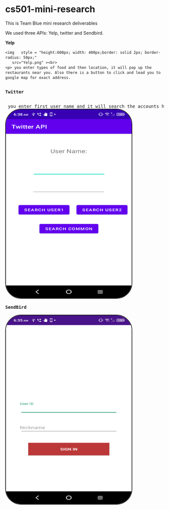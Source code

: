 # cs501-mini-research
<h>This is Team Blue mini research deliverables
  <p> We used three APIs: Yelp, twitter and Sendbird.
       
<b>Yelp</b>
    
    <img   style = "height:600px; width: 400px;border: solid 2px; border-radius: 50px;" 
       src="Yelp.png" ><br>
    <p> you enter types of food and then location, it will pop up the restaurants near you. Also there is a button to click and lead you to google map for exact address.
    
<pre>   
<b>Twitter</b>
      <p> you enter first user name and it will search the accounts he/she/they follow. Same to second user. And you enter both, it will find the mutual account they follow. 
<img   style = "height:600px; width: 400px;border: solid 2px; border-radius: 50px;" 
       src="twitter.png" ><br>
<b>SendBird</b>
        
<img   style = "height:600px; width: 400px;border: solid 2px; border-radius: 50px;" 
       src="Sendbird.png" ><br>

    
